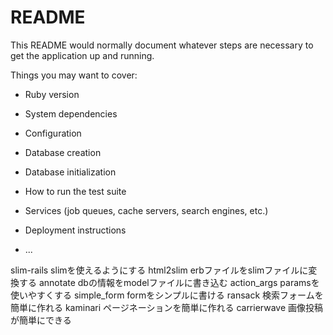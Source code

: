 # README

This README would normally document whatever steps are necessary to get the
application up and running.

Things you may want to cover:

* Ruby version

* System dependencies

* Configuration

* Database creation

* Database initialization

* How to run the test suite

* Services (job queues, cache servers, search engines, etc.)

* Deployment instructions

* ...

slim-rails  slimを使えるようにする
html2slim   erbファイルをslimファイルに変換する
annotate    dbの情報をmodelファイルに書き込む
action_args paramsを使いやすくする
simple_form formをシンプルに書ける
ransack     検索フォームを簡単に作れる
kaminari    ページネーションを簡単に作れる
carrierwave 画像投稿が簡単にできる